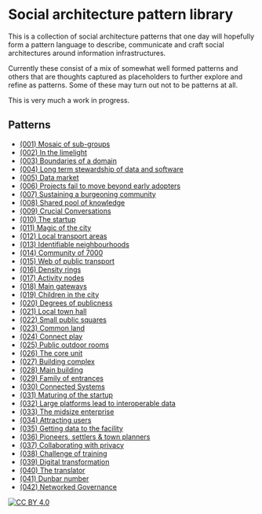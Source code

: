# Social architecture pattern library

This is a collection of social architecture patterns that one day will hopefully form a pattern language to describe, communicate and craft social architectures around information infrastructures.

Currently these consist of a mix of somewhat well formed patterns and others that are thoughts captured as placeholders to further explore and refine as patterns.  Some of these may turn out not to be patterns at all.

This is very much a work in progress.


## Patterns

* [(001) Mosaic of sub-groups](./(001)%20Mosaic%20of%20sub-groups/README.md)
* [(002) In the limelight](./(002)%20In%20the%20limelight/README.md)
* [(003) Boundaries of a domain](./(003)%20Boundaries%20of%20a%20domain/README.md)
* [(004) Long term stewardship of data and software](./(004)%20Long%20term%20stewardship%20of%20data%20and%20software/README.md)
* [(005) Data market](./(005)%20Data%20market/README.md)
* [(006) Projects fail to move beyond early adopters](./(006)%20Projects%20fail%20to%20move%20beyond%20early%20adopters/README.md)
* [(007) Sustaining a burgeoning community](./(007)%20Sustaining%20a%20burgeoning%20community/README.md)
* [(008) Shared pool of knowledge](./(008)%20Shared%20pool%20of%20knowledge/README.md)
* [(009) Crucial Conversations](./(009)%20Crucial%20Conversations/README.md)
* [(010) The startup](./(010)%20The%20startup/README.md)
* [(011) Magic of the city](./(011)%20Magic%20of%20the%20city/README.md)
* [(012) Local transport areas](./(012)%20Local%20transport%20areas/README.md)
* [(013) Identifiable neighbourhoods](./(013)%20Identifiable%20neighbourhoods/README.md)
* [(014) Community of 7000](./(014)%20Community%20of%207000/README.md)
* [(015) Web of public transport](./(015)%20Web%20of%20public%20transport/README.md)
* [(016) Density rings](./(016)%20Density%20rings/README.md)
* [(017) Activity nodes](./(017)%20Activity%20nodes/README.md)
* [(018) Main gateways](./(018)%20Main%20gateways/README.md)
* [(019) Children in the city](./(019)%20Children%20in%20the%20city/README.md)
* [(020) Degrees of publicness](./(020)%20Degrees%20of%20publicness/README.md)
* [(021) Local town hall](./(021)%20Local%20town%20hall/README.md)
* [(022) Small public squares](./(022)%20Small%20public%20squares/README.md)
* [(023) Common land](./(023)%20Common%20land/README.md)
* [(024) Connect play](./(024)%20Connect%20play/README.md)
* [(025) Public outdoor rooms](./(025)%20Public%20outdoor%20rooms/README.md)
* [(026) The core unit](./(026)%20The%20core%20unit/README.md)
* [(027) Building complex](./(027)%20Building%20complex/README.md)
* [(028) Main building](./(028)%20Main%20building/README.md)
* [(029) Family of entrances](./(029)%20Family%20of%20entrances/README.md)
* [(030) Connected Systems](./(030)%20Connected%20Systems/README.md)
* [(031) Maturing of the startup](./(031)%20Maturing%20of%20the%20startup/README.md)
* [(032) Large platforms lead to interoperable data](./(032)%20Large%20platforms%20lead%20to%20interoperable%20data/README.md)
* [(033) The midsize enterprise](./(033)%20The%20midsize%20enterprise/README.md)
* [(034) Attracting users](./(034)%20Attracting%20users/README.md)
* [(035) Getting data to the facility](./(035)%20Getting%20data%20to%20the%20facility/README.md)
* [(036) Pioneers, settlers & town planners](./(036)%20Pioneers%2C%20settlers%20%26%20town%20planners/README.md)
* [(037) Collaborating with privacy](./(037)%20Collaborating%20with%20privacy/README.md)
* [(038) Challenge of training](./(038)%20Challenge%20of%20training/README.md)
* [(039) Digital transformation](./(039)%20Digital%20transformation/README.md)
* [(040) The translator](./(040)%20The%20translator/README.md)
* [(041) Dunbar number](./(041)%20Dunbar%20number/README.md)
* [(042) Networked Governance](./(042)%20Networked%20governance/README.md)

[![CC BY 4.0][cc-by-image]][cc-by]

[cc-by]: http://creativecommons.org/licenses/by/4.0/
[cc-by-image]: https://i.creativecommons.org/l/by/4.0/88x31.png

